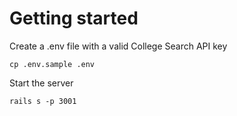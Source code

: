 # Getting started
Create a .env file with a valid College Search API key

`cp .env.sample .env`

Start the server

`rails s -p 3001`